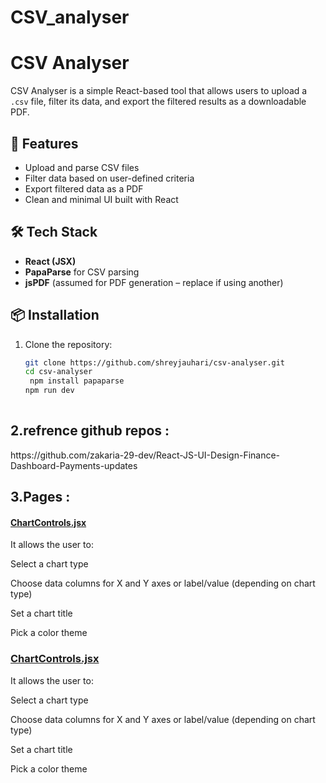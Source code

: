 # CSV_analyser

# CSV Analyser

CSV Analyser is a simple React-based tool that allows users to upload a `.csv` file, filter its data, and export the filtered results as a downloadable PDF.

## 🚀 Features

- Upload and parse CSV files
- Filter data based on user-defined criteria
- Export filtered data as a PDF
- Clean and minimal UI built with React

## 🛠 Tech Stack

- **React (JSX)**
- **PapaParse** for CSV parsing
- **jsPDF** (assumed for PDF generation – replace if using another)

## 📦 Installation

1. Clone the repository:

   ```bash
   git clone https://github.com/shreyjauhari/csv-analyser.git
   cd csv-analyser
    npm install papaparse
   npm run dev
  

<h2>2.refrence github repos :</h2>
https://github.com/zakaria-29-dev/React-JS-UI-Design-Finance-Dashboard-Payments-updates


<h2>3.Pages :</h2>

<h4><u>ChartControls.jsx</u></h4>
It allows the user to:

Select a chart type

Choose data columns for X and Y axes or label/value (depending on chart type)

Set a chart title

Pick a color theme

<h3><u>ChartControls.jsx </u></h3>
It allows the user to:

Select a chart type

Choose data columns for X and Y axes or label/value (depending on chart type)

Set a chart title

Pick a color theme



